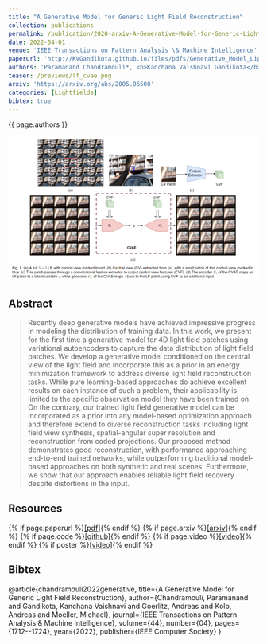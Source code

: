 ```yaml
---
title: "A Generative Model for Generic Light Field Reconstruction"
collection: publications
permalink: /publication/2020-arxiv-A-Generative-Model-for-Generic-Light-Field-Reconstruction
date: 2022-04-01
venue: 'IEEE Transactions on Pattern Analysis \& Machine Intelligence'
paperurl: 'http://KVGandikota.github.io/files/pdfs/Generative_Model_Light_Field.pdf'
authors: 'Paramanand Chandramouli*, <b>Kanchana Vaishnavi Gandikota</b>*, Andreas Goerlitz, Andreas Kolb, Michael Moeller'
teaser: /previews/lf_cvae.png
arxiv: 'https://arxiv.org/abs/2005.06508'
categories: [Lightfields]
bibtex: true
---
```


{{ page.authors }}

<img class="pub_teaser" src="../images/previews/lf_cvae.png" alt="Teaser Image" title="teaser" />

## Abstract

> Recently deep generative models have achieved impressive progress in modeling the distribution of training data. In this work, we present for the first time a generative model for 4D light field patches using variational autoencoders to capture the data distribution of light field patches. We develop a generative model conditioned on the central view of the light field and incorporate this as a prior in an energy minimization framework to address diverse light field reconstruction tasks. While pure learning-based approaches do achieve excellent results on each instance of such a problem, their applicability is limited to the specific observation model they have been trained on. On the contrary, our trained light field generative model can be incorporated as a prior into any model-based optimization approach and therefore extend to diverse reconstruction tasks including light field view synthesis, spatial-angular super resolution and reconstruction from coded projections. Our proposed method demonstrates good reconstruction, with performance approaching end-to-end trained networks, while outperforming traditional model-based approaches on both synthetic and real scenes. Furthermore, we show that our approach enables reliable light field recovery despite distortions in the input. 

## Resources

{% if page.paperurl %}<a href=" {{ page.paperurl }} ">[pdf]</a>{% endif %} {% if page.arxiv %}<a href=" {{ page.arxiv }} ">[arxiv]</a>{% endif %} {% if page.code %}<a href=" {{ page.code }} ">[github]</a>{% endif %} {% if page.video %}<a href=" {{ page.video }} ">[video]</a>{% endif %} {% if poster %}<a href=" {{ page.poster }} ">[video]</a>{% endif %}


## Bibtex

@article{chandramouli2022generative,
  title={A Generative Model for Generic Light Field Reconstruction},
  author={Chandramouli, Paramanand and Gandikota, Kanchana Vaishnavi and Goerlitz, Andreas and Kolb, Andreas and Moeller, Michael},
  journal={IEEE Transactions on Pattern Analysis \& Machine Intelligence},
  volume={44},
  number={04},
  pages={1712--1724},
  year={2022},
  publisher={IEEE Computer Society}
}

